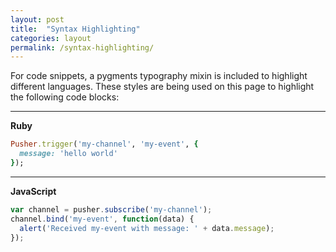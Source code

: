 ```yaml
---
layout: post
title:  "Syntax Highlighting"
categories: layout
permalink: /syntax-highlighting/
---
```


For code snippets, a pygments typography mixin is included to highlight different languages. These styles are being used on this page to highlight the following code blocks:

***

**Ruby**

``` ruby
Pusher.trigger('my-channel', 'my-event', {
  message: 'hello world'
});
```

***

**JavaScript**

``` javascript
var channel = pusher.subscribe('my-channel');
channel.bind('my-event', function(data) {
  alert('Received my-event with message: ' + data.message);
});
```